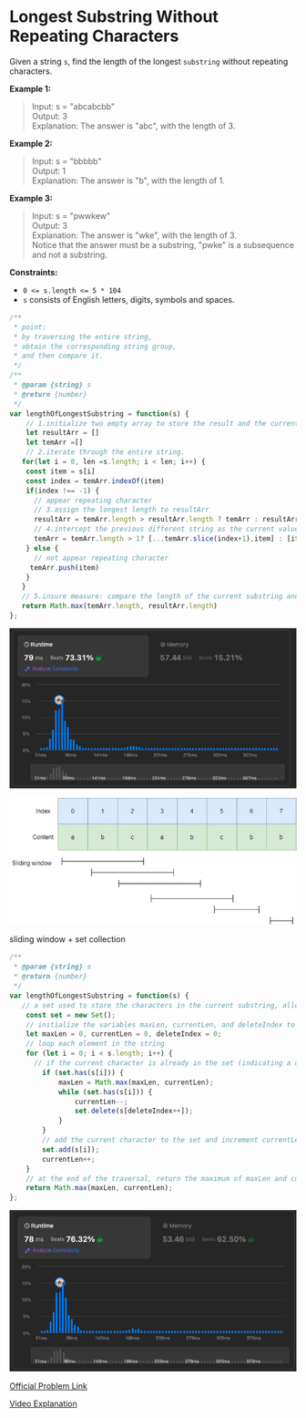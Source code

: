 # Longest Substring Without Repeating Characters

Given a string `s`, find the length of the longest
`substring` without repeating characters.

**Example 1:**
> Input: s = "abcabcbb" </br>
> Output: 3 </br>
> Explanation: The answer is "abc", with the length of 3.

**Example 2:**
> Input: s = "bbbbb" </br>
> Output: 1 </br>
> Explanation: The answer is "b", with the length of 1.

**Example 3:**
> Input: s = "pwwkew" </br>
> Output: 3 </br>
> Explanation: The answer is "wke", with the length of 3. </br>
> Notice that the answer must be a substring, "pwke" is a subsequence and not a substring.

**Constraints:**

- `0 <= s.length <= 5 * 104`
- `s` consists of English letters, digits, symbols and spaces.

```javascript
/**
 * point:
 * by traversing the entire string,
 * obtain the corresponding string group,
 * and then compare it.
 */
/**
 * @param {string} s
 * @return {number}
 */
var lengthOfLongestSubstring = function(s) {
    // 1.initialize two empty array to store the result and the current substring.
    let resultArr = []
    let temArr =[]
    // 2.iterate through the entire string.
   for(let i = 0, len =s.length; i < len; i++) {
    const item = s[i]
    const index = temArr.indexOf(item)
    if(index !== -1) {
      // appear repeating character
      // 3.assign the longest length to resultArr
      resultArr = temArr.length > resultArr.length ? temArr : resultArr
      // 4.intercept the previous different string as the current value
      temArr = temArr.length > 1? [...temArr.slice(index+1),item] : [item]
    } else {
      // not appear repeating character
     temArr.push(item)
    }
   }
   // 5.insure measure: compare the length of the current substring and the result's length
   return Math.max(temArr.length, resultArr.length)
};
```

![alt text](./image/3longestSubtringWithoutRepeatingCharacters01.png)

![alt text](./image/3longestSubtringWithoutRepeatingCharacters02.png)

sliding window + set collection

```javascript
/**
 * @param {string} s
 * @return {number}
 */
var lengthOfLongestSubstring = function(s) {
   // a set used to store the characters in the current substring, allowing for fast checks to see if a character has appeared before.
    const set = new Set();
    // initialize the variables maxLen, currentLen, and deleteIndex to 0, and start with an empty set
    let maxLen = 0, currentLen = 0, deleteIndex = 0;
    // loop each element in the string
    for (let i = 0; i < s.length; i++) {
      // if the current character is already in the set (indicating a duplicate), update maxLen to be the maximum of currentLen and maxLen. Then, shrink the current substring by removing characters from the set starting from deleteIndex until the current character is no longer in the set. This ensures that the newly constructed substring will not have duplicates, reducing currentLen accordingly.
        if (set.has(s[i])) {
            maxLen = Math.max(maxLen, currentLen);
            while (set.has(s[i])) {
                currentLen--;
                set.delete(s[deleteIndex++]);
            }
        }
        // add the current character to the set and increment currentLen.
        set.add(s[i]);
        currentLen++;
    }
    // at the end of the traversal, return the maximum of maxLen and currentLen as the result, representing the length of the longest substring without repeating characters. The check for currentLen at the end is unnecessary because updates are already made during the loop.
    return Math.max(maxLen, currentLen);
};
```

![alt text](./image/3longestSubtringWithoutRepeatingCharacters03.png)

[Official Problem Link](https://leetcode.com/problems/longest-substring-without-repeating-characters/description/)

[Video Explanation](https://www.youtube.com/watch?v=i1edO6FkGm0)
